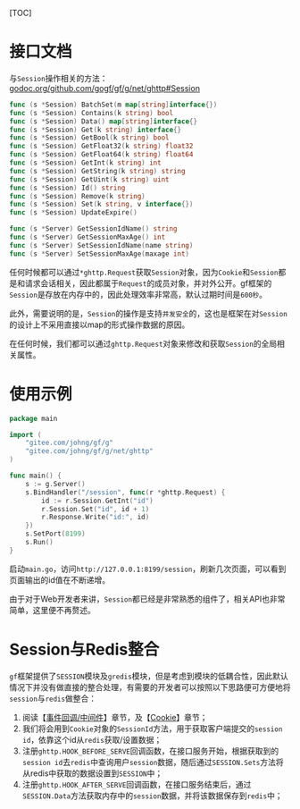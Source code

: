 
[TOC]


# 接口文档

与`Session`操作相关的方法：
[godoc.org/github.com/gogf/gf/g/net/ghttp#Session](https://godoc.org/github.com/gogf/gf/g/net/ghttp#Session)
```go
func (s *Session) BatchSet(m map[string]interface{})
func (s *Session) Contains(k string) bool
func (s *Session) Data() map[string]interface{}
func (s *Session) Get(k string) interface{}
func (s *Session) GetBool(k string) bool
func (s *Session) GetFloat32(k string) float32
func (s *Session) GetFloat64(k string) float64
func (s *Session) GetInt(k string) int
func (s *Session) GetString(k string) string
func (s *Session) GetUint(k string) uint
func (s *Session) Id() string
func (s *Session) Remove(k string)
func (s *Session) Set(k string, v interface{})
func (s *Session) UpdateExpire()

func (s *Server) GetSessionIdName() string
func (s *Server) GetSessionMaxAge() int
func (s *Server) SetSessionIdName(name string)
func (s *Server) SetSessionMaxAge(maxage int)
```
任何时候都可以通过```*ghttp.Request```获取`Session`对象，因为`Cookie`和`Session`都是和请求会话相关，因此都属于`Request`的成员对象，并对外公开。gf框架的`Session`是存放在内存中的，因此处理效率非常高，默认过期时间是`600秒`。

此外，需要说明的是，`Session`的操作是支持`并发安全`的，这也是框架在对`Session`的设计上不采用直接以map的形式操作数据的原因。

在任何时候，我们都可以通过`ghttp.Request`对象来修改和获取`Session`的全局相关属性。

# 使用示例

```go
package main

import (
    "gitee.com/johng/gf/g"
    "gitee.com/johng/gf/g/net/ghttp"
)

func main() {
    s := g.Server()
    s.BindHandler("/session", func(r *ghttp.Request) {
        id := r.Session.GetInt("id")
        r.Session.Set("id", id + 1)
        r.Response.Write("id:", id)
    })
    s.SetPort(8199)
    s.Run()
}
```
启动`main.go`，访问```http://127.0.0.1:8199/session```，刷新几次页面，可以看到页面输出的id值在不断递增。


由于对于Web开发者来讲，`Session`都已经是非常熟悉的组件了，相关API也非常简单，这里便不再赘述。

# Session与Redis整合

`gf`框架提供了`SESSION`模块及`gredis`模块，但是考虑到模块的低耦合性，因此默认情况下并没有做直接的整合处理，有需要的开发者可以按照以下思路便可方便地将`session`与`redis`做整合：
1. 阅读【[事件回调/中间件](net/ghttp/service/hook.md)】章节，及【[Cookie](net/ghttp/cookie.md)】章节；
1. 我们将会用到`Cookie`对象的`SessionId`方法，用于获取客户端提交的`session id`，依靠这个id从`redis`获取/设置数据；
1. 注册`ghttp.HOOK_BEFORE_SERVE`回调函数，在接口服务开始，根据获取到的`session id`去`redis`中查询用户`session`数据，随后通过`SESSION.Sets`方法将从redis中获取的数据设置到`SESSION`中；
1. 注册`ghttp.HOOK_AFTER_SERVE`回调函数，在接口服务结束后，通过`SESSION.Data`方法获取内存中的`session`数据，并将该数据保存到`redis`中；

